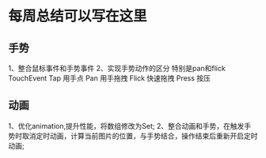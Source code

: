 # 每周总结可以写在这里

## 手势
1、整合鼠标事件和手势事件 
2、实现手势动作的区分 特别是pan和flick TouchEvent Tap 用手点 Pan 用手拖拽 Flick 快速拖拽 Press 按压

## 动画
1、优化animation,提升性能，将数组修改为Set;
2、整合动画和手势，在触发手势时取消定时动画，计算当前图片的位置，与手势结合，操作结束后重新开启定时动画;